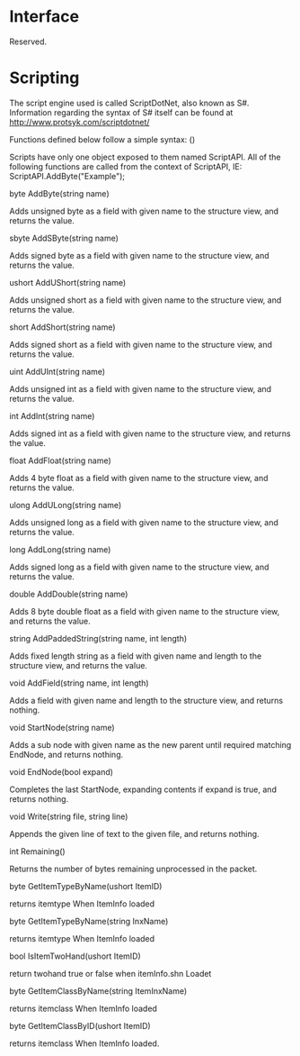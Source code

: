 ﻿# Interface

Reserved.

# Scripting

The script engine used is called ScriptDotNet, also known as S#.
Information regarding the syntax of S# itself can be found at http://www.protsyk.com/scriptdotnet/

Functions defined below follow a simple syntax: <return type> <function name>(<parameters>)

Scripts have only one object exposed to them named ScriptAPI.
All of the following functions are called from the context of ScriptAPI, IE: ScriptAPI.AddByte("Example");


byte AddByte(string name)

  Adds unsigned byte as a field with given name to the structure view, and returns the value.
  
sbyte AddSByte(string name)

  Adds signed byte as a field with given name to the structure view, and returns the value.

ushort AddUShort(string name)

  Adds unsigned short as a field with given name to the structure view, and returns the value.

short AddShort(string name)

  Adds signed short as a field with given name to the structure view, and returns the value.

uint AddUInt(string name)

  Adds unsigned int as a field with given name to the structure view, and returns the value.

int AddInt(string name)

  Adds signed int as a field with given name to the structure view, and returns the value.

float AddFloat(string name)

  Adds 4 byte float as a field with given name to the structure view, and returns the value.

ulong AddULong(string name)

  Adds unsigned long as a field with given name to the structure view, and returns the value.

long AddLong(string name)

  Adds signed long as a field with given name to the structure view, and returns the value.

double AddDouble(string name)

  Adds 8 byte double float as a field with given name to the structure view, and returns the value.

string AddPaddedString(string name, int length)

  Adds fixed length string as a field with given name and length to the structure view, and returns the value.

void AddField(string name, int length)

  Adds a field with given name and length to the structure view, and returns nothing.

void StartNode(string name)

  Adds a sub node with given name as the new parent until required matching EndNode, and returns nothing.

void EndNode(bool expand)

  Completes the last StartNode, expanding contents if expand is true, and returns nothing.

void Write(string file, string line)

  Appends the given line of text to the given file, and returns nothing.
  
int Remaining()

  Returns the number of bytes remaining unprocessed in the packet.

byte GetItemTypeByName(ushort ItemID)

  returns itemtype When ItemInfo loaded 

byte GetItemTypeByName(string InxName)

  returns itemtype When ItemInfo loaded 

bool IsItemTwoHand(ushort ItemID)

return twohand true or false when itemInfo.shn Loadet


byte GetItemClassByName(string ItemInxName)

  returns itemclass When ItemInfo loaded 


byte GetItemClassByID(ushort ItemID)

  returns itemclass When ItemInfo loaded. 
